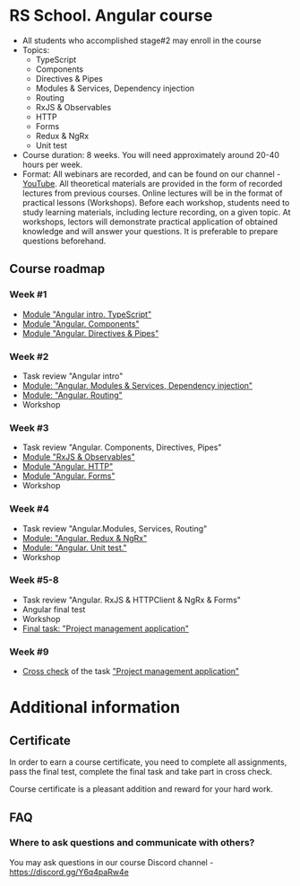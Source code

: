 # RS School. Angular course
- All students who accomplished stage#2 may enroll in the course
- Topics:
    - TypeScript
    - Components
    - Directives & Pipes
    - Modules & Services, Dependency injection
    - Routing
    - RxJS & Observables
    - HTTP
    - Forms
    - Redux & NgRx
    - Unit test
- Course duration: 8 weeks. You will need approximately around 20-40 hours per week.
- Format: All webinars are recorded, and can be found on our channel - [YouTube](https://youtube.com/c/rollingscopesschool).
  All theoretical materials are provided in the form of recorded lectures from previous courses.
  Online lectures will be in the format of practical lessons (Workshops).
  Before each workshop, students need to study learning materials, including lecture recording, on a given topic.
  At workshops, lectors will demonstrate practical application of obtained knowledge and will answer your questions. It is preferable to prepare questions beforehand.

## Course roadmap
### Week #1
- [Module "Angular intro. TypeScript"](modules/intro/README-ENG.md)
- [Module "Angular. Components"](modules/components/README-ENG.md)
- [Module "Angular. Directives & Pipes"](modules/directives-and-pipes/README-ENG.md)

### Week #2
- Task review "Angular intro"
- [Module: "Angular. Modules & Services, Dependency injection"](modules/modules-and-services/README-ENG.md)
- [Module: "Angular. Routing"](modules/routing/README-ENG.md)
- Workshop

### Week #3
- Task review "Angular. Components, Directives, Pipes"
- [Module "RxJS & Observables"](modules/rxjs/README-ENG.md)
- [Module "Angular. HTTP"](modules/http/README-ENG.md)
- [Module "Angular. Forms"](modules/forms/README-ENG.md)
- Workshop

### Week #4
- Task review "Angular.Modules, Services, Routing"
- [Module: "Angular. Redux & NgRx"](modules/redux/README-ENG.md)
- [Module: "Angular. Unit test."](modules/unit-test/README-ENG.md)
- Workshop

### Week #5-8
- Task review "Angular. RxJS & HTTPClient & NgRx & Forms"
- Angular final test
- Workshop
- [Final task: "Project management application"](https://github.com/rolling-scopes-school/js-fe-course-en/blob/main/tasks/angular/project-management-system.md)

### Week #9
- [Cross check](https://docs.app.rs.school/#/platform/cross-check-flow) of the task ["Project management application"](https://github.com/rolling-scopes-school/js-fe-course-en/blob/main/tasks/angular/project-management-system.md)

# Additional information
## Certificate
In order to earn a course certificate, you need to complete all assignments, pass the final test, complete the final task and take part in cross check.

Course certificate is a pleasant addition and reward for your hard work.

## FAQ
### Where to ask questions and communicate with others?
You may ask questions in our course Discord channel - https://discord.gg/Y6q4paRw4e

